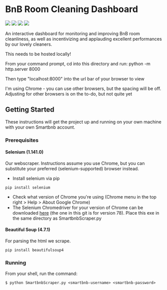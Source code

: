 # BnB Room Cleaning Dashboard
<img src="https://img.shields.io/badge/browser-chrome-blue" /> <img src="https://img.shields.io/badge/d3js-5.12.0-blue" /> <img src="https://img.shields.io/badge/maintained%3F-no-red" /> <img src="https://img.shields.io/github/issues/OliviaLynn/BnB-Room-Cleaning-Dashboard" /> 

An interactive dashboard for monitoring and improving BnB room cleanliness, as well as incentivizing and applauding excellent performances by our lovely cleaners.


This needs to be hosted locally!

From your command prompt, cd into this directory and run:
	python -m http.server 8000

Then type "localhost:8000" into the url bar of your browser to view
	
I'm using Chrome - you can use other browsers, but the spacing will
	be off. Adjusting for other browsers is on the to-do, but not quite yet
	

## Getting Started

These instructions will get the project up and running on your own machine with your own Smartbnb account.

### Prerequisites

#### Selenium (1.141.0)
Our webscraper. Instructions assume you use Chrome, but you can substitute your preferred (selenium-supported) browser instead.
- Install selenium via pip
```shell
pip install selenium
```
- Check what version of Chrome you're using (Chrome menu in the top right > Help > About Google Chrome)
- The Selenium Chromedriver for your version of Chrome can be downloaded [here](https://chromedriver.chromium.org/downloads) (the one in this git is for version 78). Place this exe in the same directory as SmartbnbScraper.py

#### Beautiful Soup (4.7.1)
For parsing the html we scrape.
```shell
pip install beautifulsoup4
```

### Running
From your shell, run the command:
```shell
$ python SmartbnbScraper.py <smartbnb-username> <smartbnb-password>
```
